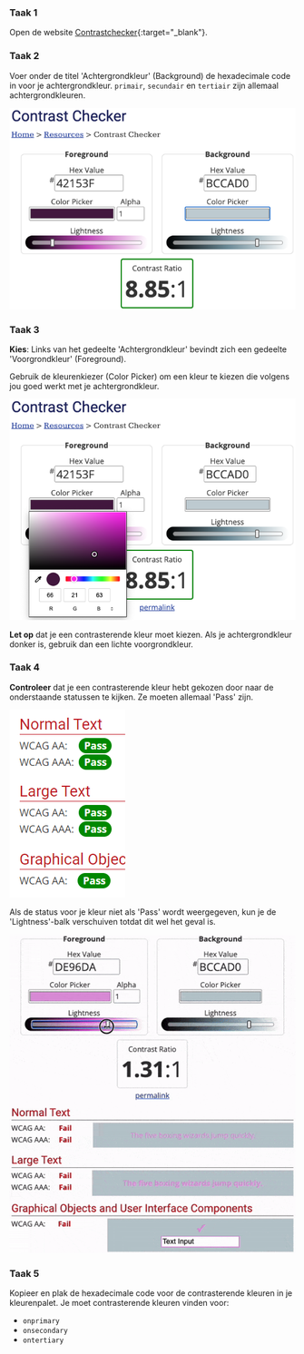 ### Taak 1

Open de website [Contrastchecker](https://webaim.org/resources/contrastchecker/){:target="_blank"}.

### Taak 2

Voer onder de titel 'Achtergrondkleur' (Background) de hexadecimale code in voor je achtergrondkleur. `primair`, `secundair` en `tertiair` zijn allemaal achtergrondkleuren.

![De contrastchecker website. De hexadecimale code onder de koptekst 'Achtergrondkleur' is gemarkeerd.](images/back-color.png)

### Taak 3

**Kies**: Links van het gedeelte 'Achtergrondkleur' bevindt zich een gedeelte 'Voorgrondkleur' (Foreground).

Gebruik de kleurenkiezer (Color Picker) om een kleur te kiezen die volgens jou goed werkt met je achtergrondkleur.

![De contrastchecker website. De kleurkiezer onder de 'Voorgrondkleur' is gemarkeerd.](images/fore-color.png)

**Let op** dat je een contrasterende kleur moet kiezen. Als je achtergrondkleur donker is, gebruik dan een lichte voorgrondkleur.

### Taak 4

**Controleer** dat je een contrasterende kleur hebt gekozen door naar de onderstaande statussen te kijken. Ze moeten allemaal 'Pass' zijn.

![De contrastchecker website. Alle statussen tonen het woord: 'Pass'.](images/pass.PNG)

Als de status voor je kleur niet als 'Pass' wordt weergegeven, kun je de 'Lightness'-balk verschuiven totdat dit wel het geval is.

![Animatie van de helderheidsbalk die naar links wordt verplaatst en de statussen veranderen naar 'Pass'.](images/adjust-contrast.gif)

### Taak 5

Kopieer en plak de hexadecimale code voor de contrasterende kleuren in je kleurenpalet. Je moet contrasterende kleuren vinden voor:

- `onprimary`
- `onsecondary`
- `ontertiary`
